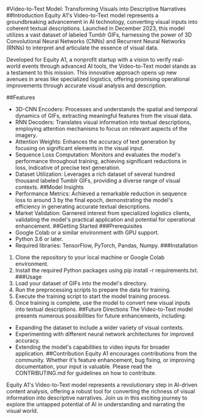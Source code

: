 #Video-to-Text Model: Transforming Visuals into Descriptive Narratives
##Introduction
Equity A1's Video-to-Text model represents a groundbreaking advancement in AI technology, converting visual inputs into coherent textual descriptions. Launched in December 2023, this model utilizes a vast dataset of labeled Tumblr GIFs, harnessing the power of 3D Convolutional Neural Networks (CNNs) and Recurrent Neural Networks (RNNs) to interpret and articulate the essence of visual data.

Developed for Equity A1, a nonprofit startup with a vision to verify real-world events through advanced AI tools, the Video-to-Text model stands as a testament to this mission. This innovative approach opens up new avenues in areas like specialized logistics, offering promising operational improvements through accurate visual analysis and description.

##Features
- 3D-CNN Encoders: Processes and understands the spatial and temporal dynamics of GIFs, extracting meaningful features from the visual data.
- RNN Decoders: Translates visual information into textual descriptions, employing attention mechanisms to focus on relevant aspects of the imagery.
- Attention Weights: Enhances the accuracy of text generation by focusing on significant elements in the visual input.
- Sequence Loss Computation: Monitors and evaluates the model's performance throughout training, achieving significant reductions in loss, indicative of precise text generation.
- Dataset Utilization: Leverages a rich dataset of several hundred thousand labeled Tumblr GIFs, providing a diverse range of visual contexts.
##Model Insights
- Performance Metrics: Achieved a remarkable reduction in sequence loss to around 3 by the final epoch, demonstrating the model's efficiency in generating accurate textual descriptions.
- Market Validation: Garnered interest from specialized logistics clients, validating the model's practical application and potential for operational enhancement.
##Getting Started
###Prerequisites
- Google Colab or a similar environment with GPU support.
- Python 3.6 or later.
- Required libraries: TensorFlow, PyTorch, Pandas, Numpy.
###Installation
1. Clone the repository to your local machine or Google Colab environment.
2. Install the required Python packages using pip install -r requirements.txt.
###Usage
1. Load your dataset of GIFs into the model's directory.
2. Run the preprocessing scripts to prepare the data for training.
3. Execute the training script to start the model training process.
4. Once training is complete, use the model to convert new visual inputs into textual descriptions.
##Future Directions
The Video-to-Text model presents numerous possibilities for future enhancements, including:

- Expanding the dataset to include a wider variety of visual contexts.
- Experimenting with different neural network architectures for improved accuracy.
- Extending the model's capabilities to video inputs for broader application.
##Contribution
Equity A1 encourages contributions from the community. Whether it's feature enhancement, bug fixing, or improving documentation, your input is valuable. Please read the CONTRIBUTING.md for guidelines on how to contribute.

Equity A1's Video-to-Text model represents a revolutionary step in AI-driven content analysis, offering a robust tool for converting the richness of visual information into descriptive narratives. Join us in this exciting journey to explore the untapped potential of AI in understanding and narrating the visual world.
